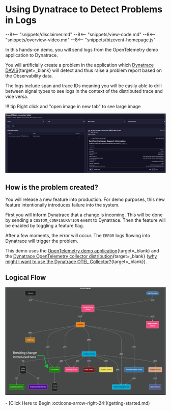 # Using Dynatrace to Detect Problems in Logs

--8<-- "snippets/disclaimer.md"
--8<-- "snippets/view-code.md"
--8<-- "snippets/overview-video.md"
--8<-- "snippets/bizevent-homepage.js"


In this hands-on demo, you will send logs from the OpenTelemetry demo application to Dynatrace.

You will artificially create a problem in the application which [Dynatrace DAVIS](https://www.dynatrace.com/platform/artificial-intelligence/){target=_blank} will detect and thus raise a problem report based on the Observability data.

The logs include span and trace IDs meaning you will be easily able to drill between signal types to see logs in the context of the distributed trace and vice versa.

!!! tip
    Right click and "open image in new tab"
    to see large image

![problem details](images/problem-details.png)


## How is the problem created?
You will release a new feature into production. For demo purposes, this new feature intentionally introduces failure into the system.

First you will inform Dynatrace that a change is incoming. This will be done by sending a `CUSTOM_CONFIGURATION` event to Dynatrace.
Then the feature will be enabled by toggling a feature flag.

After a few moments, the error will occur. The `ERROR` logs flowing into Dynatrace will trigger the problem.

This demo uses the [OpenTelemetry demo application](https://opentelemetry.io/docs/demo){target=_blank} and the [Dynatrace OpenTelemetry collector distribution](https://docs.dynatrace.com/docs/extend-dynatrace/opentelemetry/collector){target=_blank} ([why might I want to use the Dynatrace OTEL Collector?](resources.md#why-would-i-use-the-dynatrace-otel-collector){target=_blank}).

## Logical Flow

![breaking change architecture](images/breaking-change-architecture.png)

<div class="grid cards" markdown>
- [Click Here to Begin :octicons-arrow-right-24:](getting-started.md)
</div>
